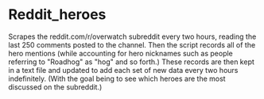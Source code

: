 # Reddit_heroes
Scrapes the reddit.com/r/overwatch subreddit every two hours, reading the last 250 comments posted to the channel. Then the script records all of the hero mentions (while accounting for hero nicknames such as people referring to "Roadhog" as "hog" and so forth.) These records are then kept in a text file and updated to add each set of new data every two hours indefinitely. (With the goal being to see which heroes are the most discussed on the subreddit.)
